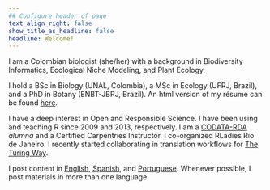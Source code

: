 ```yaml
---
## Configure header of page
text_align_right: false
show_title_as_headline: false
headline: Welcome!
---
```


<!--if show_title_as_headline: false it will display About-->

<!-- this is a subheadline -->
I am a Colombian biologist (she/her) with a background in Biodiversity Informatics, Ecological Niche Modeling, and  Plant Ecology. 

I hold a BSc in Biology (UNAL, Colombia), a MSc in Ecology (UFRJ, Brazil), and a PhD in Botany (ENBT-JBRJ, Brazil).  <!--  --> An html version of my résumé can be found [here](https://andreasancheztapia.gitlab.io/cv/).

I have a deep interest in Open and Responsible Science. I have been using and teaching R since 2009 and 2013, respectively. I am a [CODATA-RDA](https://www.ictp-saifr.org/2018-codata-rda-school-of-research-data-science/) _alumna_ and a Certified Carpentries Instructor. I co-organized RLadies Rio de Janeiro. I recently started collaborating in translation workflows for [The Turing Way](https://the-turing-way.netlify.app/afterword/contributors-record.html#andrea-sanchez-tapia).

I post content in [English](/categories/english/), [Spanish](/categories/español/), and [Portuguese](/categories/português/). Whenever possible, I post materials in more than one language.

